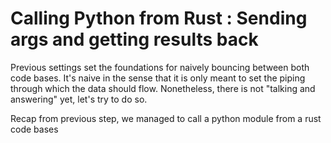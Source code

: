 # Calling Python from Rust : Sending args and getting results back

Previous settings set the foundations for naively bouncing between both code bases. It's naive in the sense that it is only meant to set the piping through which the data should flow. Nonetheless, there is not "talking and answering" yet, let's try to do so.

Recap from previous step, we managed to call a python module from a rust code bases
